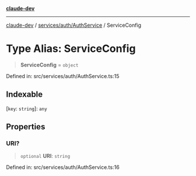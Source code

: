 [**claude-dev**](../../../../README.md)

***

[claude-dev](../../../../README.md) / [services/auth/AuthService](../README.md) / ServiceConfig

# Type Alias: ServiceConfig

> **ServiceConfig** = `object`

Defined in: src/services/auth/AuthService.ts:15

## Indexable

\[`key`: `string`\]: `any`

## Properties

### URI?

> `optional` **URI**: `string`

Defined in: src/services/auth/AuthService.ts:16
